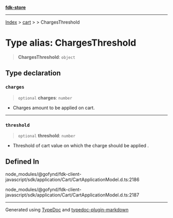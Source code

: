 [**fdk-store**](../../../README.md)
***

[Index](../../../API.md) > [cart](../../README.md) > [<internal>](../README.md) > ChargesThreshold

# Type alias: ChargesThreshold

> **ChargesThreshold**: `object`

## Type declaration

### `charges`

> `optional` **charges**: `number`

- Charges amount to be applied on cart.

***

### `threshold`

> `optional` **threshold**: `number`

- Threshold of cart value on which the charge
should be applied .

## Defined In

node\_modules/@gofynd/fdk-client-javascript/sdk/application/Cart/CartApplicationModel.d.ts:2186

node\_modules/@gofynd/fdk-client-javascript/sdk/application/Cart/CartApplicationModel.d.ts:2187

***
Generated using [TypeDoc](https://typedoc.org/) and [typedoc-plugin-markdown](https://www.npmjs.com/package/typedoc-plugin-markdown)
